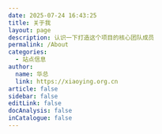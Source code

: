 ```yaml
---
date: 2025-07-24 16:43:25
title: 关于我
layout: page
description: 认识一下打造这个项目的核心团队成员
permalink: /About
categories:
  - 站点信息
author:
  name: 华总
  link: https://xiaoying.org.cn
article: false
sidebar: false
editLink: false
docAnalysis: false
inCatalogue: false
---
```


<About/>
